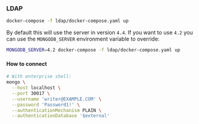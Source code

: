 ### LDAP

``` sh
docker-compose -f ldap/docker-compose.yaml up
```

By default this will use the server in version `4.4`. If you want to use `4.2` you can use the `MONGODB_SERVER` environment variable to override:
```sh
MONGODB_SERVER=4.2 docker-compose -f ldap/docker-compose.yaml up
```

#### How to connect

``` sh
# With enterprise shell:
mongo \
  --host localhost \
  --port 30017 \
  --username 'writer@EXAMPLE.COM' \
  --password 'Password1!' \
  --authenticationMechanism PLAIN \
  --authenticationDatabase '$external'
```
